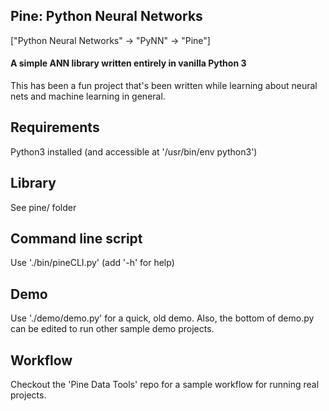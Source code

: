Pine: Python Neural Networks
---
["Python Neural Networks" -> "PyNN" -> "Pine"]
#### A simple ANN library written entirely in vanilla Python 3

This has been a fun project that's been written while learning about neural nets
and machine learning in general.

## Requirements
Python3 installed (and accessible at '/usr/bin/env python3')

## Library
See pine/ folder

## Command line script
Use './bin/pineCLI.py' (add '-h' for help)

## Demo
Use './demo/demo.py' for a quick, old demo.  Also, the bottom of demo.py
can be edited to run other sample demo projects.

## Workflow
Checkout the 'Pine Data Tools' repo for a sample workflow for running real
projects.
